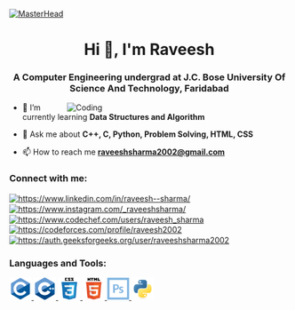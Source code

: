 [![MasterHead](https://imgs.search.brave.com/UP0L-O0aRdx0_jPJTD2qm77Fmbfoa95n9bA8IuIlS6M/rs:fit:1200:536:1/g:ce/aHR0cHM6Ly93d3cu/b3BtbC5jby51ay9m/aWxlcy9CbG9nL0lt/YWdlcy9kaWdpdGFs/LWNvZGUtYmFubmVy/LnBuZw)](https://RaveeshSharma.io)
<h1 align="center">Hi 👋, I'm Raveesh</h1>
<h3 align="center">A Computer Engineering undergrad at J.C. Bose University Of Science And Technology, Faridabad</h3>
<img align="right" alt="Coding" width="400" src="https://www.codecorners.com/wp-content/uploads/2018/05/senior-front-end-developer-openings-1.gif">

- 🌱 I’m currently learning **Data Structures and Algorithm**

- 💬 Ask me about **C++, C, Python, Problem Solving, HTML, CSS**

- 📫 How to reach me **raveeshsharma2002@gmail.com**

<h3 align="left">Connect with me:</h3>
<p align="left">
<a href="https://www.linkedin.com/in/raveesh--sharma/" target="blank"><img align="center" src="https://raw.githubusercontent.com/rahuldkjain/github-profile-readme-generator/master/src/images/icons/Social/linked-in-alt.svg" alt="https://www.linkedin.com/in/raveesh--sharma/" height="30" width="40" /></a>
<a href="https://www.instagram.com/_raveeshsharma/" target="blank"><img align="center" src="https://raw.githubusercontent.com/rahuldkjain/github-profile-readme-generator/master/src/images/icons/Social/instagram.svg" alt="https://www.instagram.com/_raveeshsharma/" height="30" width="40" /></a>
<a href="https://www.codechef.com/users/raveesh_sharma" target="blank"><img align="center" src="https://cdn.jsdelivr.net/npm/simple-icons@3.1.0/icons/codechef.svg" alt="https://www.codechef.com/users/raveesh_sharma" height="30" width="40" /></a>
<a href="https://codeforces.com/profile/raveesh2002" target="blank"><img align="center" src="https://raw.githubusercontent.com/rahuldkjain/github-profile-readme-generator/master/src/images/icons/Social/codeforces.svg" alt="https://codeforces.com/profile/raveesh2002" height="30" width="40" /></a>
<a href="https://auth.geeksforgeeks.org/user/raveeshsharma2002" target="blank"><img align="center" src="https://raw.githubusercontent.com/rahuldkjain/github-profile-readme-generator/master/src/images/icons/Social/geeks-for-geeks.svg" alt="https://auth.geeksforgeeks.org/user/raveeshsharma2002" height="30" width="40" /></a>
</p>

<h3 align="left">Languages and Tools:</h3>
<p align="left"> <a href="https://www.cprogramming.com/" target="_blank" rel="noreferrer"> <img src="https://raw.githubusercontent.com/devicons/devicon/master/icons/c/c-original.svg" alt="c" width="40" height="40"/> </a> <a href="https://www.w3schools.com/cpp/" target="_blank" rel="noreferrer"> <img src="https://raw.githubusercontent.com/devicons/devicon/master/icons/cplusplus/cplusplus-original.svg" alt="cplusplus" width="40" height="40"/> </a> <a href="https://www.w3schools.com/css/" target="_blank" rel="noreferrer"> <img src="https://raw.githubusercontent.com/devicons/devicon/master/icons/css3/css3-original-wordmark.svg" alt="css3" width="40" height="40"/> </a> <a href="https://www.w3.org/html/" target="_blank" rel="noreferrer"> <img src="https://raw.githubusercontent.com/devicons/devicon/master/icons/html5/html5-original-wordmark.svg" alt="html5" width="40" height="40"/> </a> <a href="https://www.photoshop.com/en" target="_blank" rel="noreferrer"> <img src="https://raw.githubusercontent.com/devicons/devicon/master/icons/photoshop/photoshop-line.svg" alt="photoshop" width="40" height="40"/> </a> <a href="https://www.python.org" target="_blank" rel="noreferrer"> <img src="https://raw.githubusercontent.com/devicons/devicon/master/icons/python/python-original.svg" alt="python" width="40" height="40"/> </a> </p>

